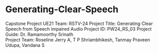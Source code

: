 # Generating-Clear-Speech
Capstone Project UE21 
Team: RSTV-24
Project Title: Generating Clear Speech from Speech impaired Audio
Project ID: PW24_RS_03
Project Guide: Dr. Ramamoorthy Srinath                 
Project Team: Roseline Jerry A, T P Shriambhikesh, Tanmay Praveen Udupa, Vandana S

